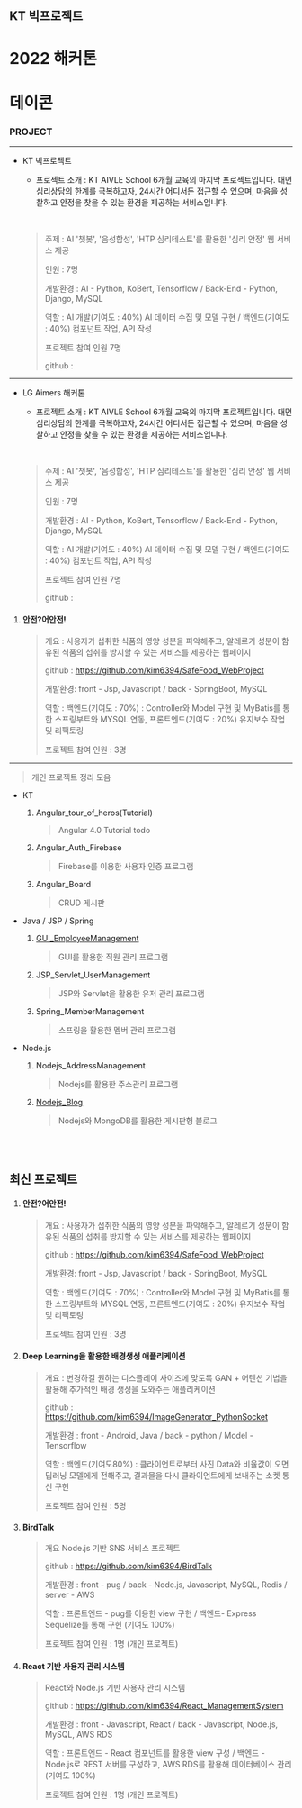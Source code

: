 ## KT 빅프로젝트

# 2022 해커톤

# 데이콘




### PROJECT
---
- KT 빅프로젝트
    - 프로젝트 소개 :
    KT AIVLE School 6개월 교육의 마지막 프로젝트입니다. 대면 심리상담의 한계를 극복하고자, 24시간 어디서든 접근할 수 있으며, 마음을 성찰하고 안정을 찾을 수 있는 환경을 제공하는 서비스입니다.

       <br/>
     >  
     > 주제 : AI '챗봇', '음성합성', 'HTP 심리테스트'를 활용한 '심리 안정' 웹 서비스 제공
     > 
     > 인원 : 7명
     > 
     > 개발환경 : AI - Python, KoBert, Tensorflow / Back-End - Python, Django, MySQL
     > 
     > 역할 : AI 개발(기여도 : 40%) AI 데이터 수집 및 모델 구현 / 백엔드(기여도 : 40%) 컴포넌트 작업, API 작성
     > 
     > 프로젝트 참여 인원 7명
     > 
     > github : 
---
- LG Aimers 해커톤
    - 프로젝트 소개 :
    KT AIVLE School 6개월 교육의 마지막 프로젝트입니다. 대면 심리상담의 한계를 극복하고자, 24시간 어디서든 접근할 수 있으며, 마음을 성찰하고 안정을 찾을 수 있는 환경을 제공하는 서비스입니다.

       <br/>
     >  
     > 주제 : AI '챗봇', '음성합성', 'HTP 심리테스트'를 활용한 '심리 안정' 웹 서비스 제공
     > 
     > 인원 : 7명
     > 
     > 개발환경 : AI - Python, KoBert, Tensorflow / Back-End - Python, Django, MySQL
     > 
     > 역할 : AI 개발(기여도 : 40%) AI 데이터 수집 및 모델 구현 / 백엔드(기여도 : 40%) 컴포넌트 작업, API 작성
     > 
     > 프로젝트 참여 인원 7명
     > 
     > github : 



1. #### 안전?어안전!

   > 개요 : 사용자가 섭취한 식품의 영양 성분을 파악해주고, 알레르기 성분이 함유된 식품의 섭취를 방지할 수 있는 서비스를 제공하는 웹페이지
   >
   > github : <https://github.com/kim6394/SafeFood_WebProject>
   >
   > 개발환경: front - Jsp, Javascript / back - SpringBoot, MySQL
   >
   > 역할 : 백엔드(기여도 : 70%) : Controller와 Model 구현 및 MyBatis를 통한 스프링부트와 MYSQL 연동, 프론트엔드(기여도 : 20%) 유지보수 작업 및 리팩토링
   >
   > 프로젝트 참여 인원 : 3명

---

> 개인 프로젝트 정리 모음



- KT 

  1. Angular_tour_of_heros(Tutorial)

     > Angular 4.0 Tutorial todo

  2. Angular_Auth_Firebase

     > Firebase를 이용한 사용자 인증 프로그램

  3. Angular_Board

     > CRUD 게시판



- Java / JSP / Spring

  1. [GUI_EmployeeManagement](https://github.com/kim6394/Project/tree/master/java/GUI_EmployeeManagement)

     > GUI를 활용한 직원 관리 프로그램

  2. JSP_Servlet_UserManagement

     > JSP와 Servlet을 활용한 유저 관리 프로그램

  3. Spring_MemberManagement

     > 스프링을 활용한 멤버 관리 프로그램



- Node.js

  1. Nodejs_AddressManagement

     > Nodejs를 활용한 주소관리 프로그램

  2. [Nodejs_Blog](https://github.com/kim6394/Project/tree/master/nodejs)

     > Nodejs와 MongoDB를 활용한 게시판형 블로그


<br>
<br>

## 최신 프로젝트


1. #### 안전?어안전!

   > 개요 : 사용자가 섭취한 식품의 영양 성분을 파악해주고, 알레르기 성분이 함유된 식품의 섭취를 방지할 수 있는 서비스를 제공하는 웹페이지
   >
   > github : <https://github.com/kim6394/SafeFood_WebProject>
   >
   > 개발환경: front - Jsp, Javascript / back - SpringBoot, MySQL
   >
   > 역할 : 백엔드(기여도 : 70%) : Controller와 Model 구현 및 MyBatis를 통한 스프링부트와 MYSQL 연동, 프론트엔드(기여도 : 20%) 유지보수 작업 및 리팩토링
   >
   > 프로젝트 참여 인원 : 3명

2. #### Deep Learning을 활용한 배경생성 애플리케이션

   > 개요 : 변경하길 원하는 디스플레이 사이즈에 맞도록 GAN + 어텐션 기법을 활용해 추가적인 배경 생성을 도와주는 애플리케이션
   >
   > github : <https://github.com/kim6394/ImageGenerator_PythonSocket>
   >
   > 개발환경 : front - Android, Java / back - python / Model - Tensorflow
   >
   > 역할 : 백엔드(기여도80%) : 클라이언트로부터 사진 Data와 비율값이 오면 딥러닝 모델에게 전해주고, 결과물을 다시 클라이언트에게 보내주는 소켓 통신 구현
   >
   > 프로젝트 참여 인원 : 5명

3. #### BirdTalk

   > 개요 Node.js 기반 SNS 서비스 프로젝트
   >
   > github : <https://github.com/kim6394/BirdTalk>
   >
   > 개발환경 : front - pug / back - Node.js, Javascript, MySQL, Redis / server - AWS
   >
   > 역할 : 프론트엔드 - pug를 이용한 view 구현 / 백엔드- Express Sequelize를 통해 구현 (기여도 100%)
   >
   > 프로젝트 참여 인원 : 1명 (개인 프로젝트)

4. #### React 기반 사용자 관리 시스템

   > React와 Node.js 기반 사용자 관리 시스템
   >
   > github : <https://github.com/kim6394/React_ManagementSystem>
   >
   > 개발환경 : front - Javascript, React / back - Javascript, Node.js, MySQL, AWS RDS
   >
   > 역할 : 프론트엔드 - React 컴포넌트를 활용한 view 구성 / 백엔드 - Node.js로 REST 서버를 구성하고, AWS RDS를 활용해 데이터베이스 관리 (기여도 100%)
   >
   > 프로젝트 참여 인원 : 1명 (개인 프로젝트)
